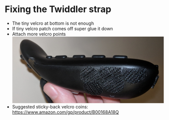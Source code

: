 # Fixing the Twiddler strap
* The tiny velcro at bottom is not enough
* If tiny velcro patch comes off super glue it down
* Attach more velcro points ![strap_fix](https://github.com/lancegatlin/typemax/blob/master/strap_fix.png?raw=true)
* Suggested sticky-back velcro coins: https://www.amazon.com/gp/product/B00168A18Q
